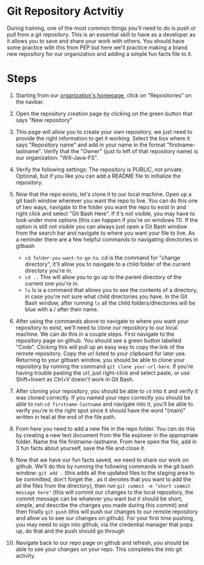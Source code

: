 # Git Repository Actvitiy

During training, one of the most common things you'll need to do is push or pull from a git repository. This is an essential skill to have as a developer as it allows you to save and share your work with others. You should have some practice with this from PEP but here we'll practice making a brand new repository for our organization and adding a simple fun facts file to it. 


# Steps

1. Starting from our [organization's homepage](https://github.com/Will-Java-FS), click on "Repositories" on the navbar.

2. Open the repository creation page by clicking on the green button that says "New repository"

3. This page will allow you to create your own repository, we just need to provide the right information to get it working. Select the box where it says "Repository name" and add in your name in the format "firstname-lastname". Verify that the "Owner" (just to left of that repository name) is our organization: "Will-Java-FS".

4. Verify the following settings: The repository is PUBLIC, not private. Optional, but if you like you can add a README file to initialize the repository. 

5. Now that the repo exists, let's clone it to our local machine. Open up a git bash window wherever you want the repo to live. You can do this one of two ways, navigate to the folder you want the repo to exist in and right click and select "Git Bash Here". If it's not visible, you may have to look under more options (this can happen if you're on windows 11). If the option is still not visible you can always just open a Git Bash window from the search bar and navigate to where you want your file to live. As a reminder there are a few helpful commands to navigating directories in gitbash

    - `cd folder-you-want-to-go-to`. cd is the command for "change directory", it'll allow you to navigate to a child folder of the current directory you're in.
    - `cd ..` This will allow you to go up to the parent directory of the current one you're in.
    - `ls` ls is a command that allows you to see the contents of a directory, in case you're not sure what child directories you have. In the Git Bash window, after running `ls` all the child folders/directories will be blue with a / after their name.

6. After using the commands above to navigate to where you want your repository to exist, we'll need to clone our repository to our local machine. We can do this in a couple steps. First navigate to the repository page on github. You should see a green button labelled "Code". Clicking this will pull up an easy way to copy the link of the remote repository. Copy the url listed to your clipboard for later use. Returning to your gitbash window, you should be able to clone your repository by running the command `git clone your-url-here`. If you're having trouble pasting the url, just right-click and select paste, or use Shift+Insert as Ctrl+V doesn't work in Git Bash.

7. After cloning your repository, you should be able to `cd` into it and verify it was cloned correctly. If you named your repo correctly you should be able to run `cd firstname-lastname` and navigate into it, you'll be able to verify you're in the right spot since it should have the word "(main)" written in teal at the end of the file path.

8. From here you need to add a new file in the repo folder. You can do this by creating a new text document from the file explorer in the appropriate folder. Name the file firstname-lastname. From here open the file, add in 3 fun facts about yourself, save the file and close it.

9. Now that we have our fun facts saved, we need to share our work on github. We'll do this by running the following commands in the git bash window: `git add .` (this adds all the updated files to the staging area to be committed, don't forget the . as it denotes that you want to add the all the files from the directory), then run `git commit -m "short commit message here"` (this will commit our changes to the local repository, the commit message can be whatever you want but it should be short, simple, and describe the changes you made during this commit) and then finally `git push` (this will push our changes to our remote repository and allow us to see our changes on github). For your first time pushing, you may need to sign into github, via the credential manager that pops up, do that and the push should go through

10. Navigate back to our repo page on github and refresh, you should be able to see your changes on your repo. This completes the into git activity.